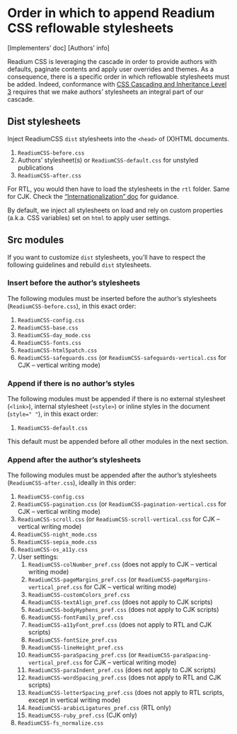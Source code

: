 # Order in which to append Readium CSS reflowable stylesheets

[Implementers’ doc] [Authors’ info]

Readium CSS is leveraging the cascade in order to provide authors with defaults, paginate contents and apply user overrides and themes. As a consequence, there is a specific order in which reflowable stylesheets must be added. Indeed, conformance with [CSS Cascading and Inheritance Level 3](https://www.w3.org/TR/css3-cascade/) requires that we make authors’ stylesheets an integral part of our cascade.

## Dist stylesheets

Inject ReadiumCSS `dist` stylesheets into the `<head>` of (X)HTML documents. 

1. `ReadiumCSS-before.css`
2. Authors’ stylesheet(s) or `ReadiumCSS-default.css` for unstyled publications
3. `ReadiumCSS-after.css`

For RTL, you would then have to load the stylesheets in the `rtl` folder. Same for CJK. Check the [“Internationalization” doc](../docs/CSS16-internationalization.md) for guidance.

By default, we inject all stylesheets on load and rely on custom properties (a.k.a. CSS variables) set on `html` to apply user settings.

## Src modules

If you want to customize `dist` stylesheets, you’ll have to respect the following guidelines and rebuild `dist` stylesheets.

### Insert before the author’s stylesheets

The following modules must be inserted before the author’s stylesheets (`ReadiumCSS-before.css`), in this exact order: 

1. `ReadiumCSS-config.css`
2. `ReadiumCSS-base.css`
3. `ReadiumCSS-day_mode.css`
4. `ReadiumCSS-fonts.css`
5. `ReadiumCSS-html5patch.css`
6. `ReadiumCSS-safeguards.css` (or `ReadiumCSS-safeguards-vertical.css` for CJK – vertical writing mode)

### Append if there is no author’s styles

The following modules must be appended if there is no external stylesheet (`<link>`), internal stylesheet (`<style>`) or inline styles in the document (`style=" "`), in this exact order: 

1. `ReadiumCSS-default.css`

This default must be appended before all other modules in the next section.

### Append after the author’s stylesheets

The following modules must be appended after the author’s stylesheets (`ReadiumCSS-after.css`), ideally in this order: 

1. `ReadiumCSS-config.css`
2. `ReadiumCSS-pagination.css` (or `ReadiumCSS-pagination-vertical.css` for CJK – vertical writing mode)
3. `ReadiumCSS-scroll.css` (or `ReadiumCSS-scroll-vertical.css` for CJK – vertical writing mode)
4. `ReadiumCSS-night_mode.css`
5. `ReadiumCSS-sepia_mode.css`
6. `ReadiumCSS-os_a11y.css`
7. User settings:
    1. `ReadiumCSS-colNumber_pref.css` (does not apply to CJK – vertical writing mode)
    2. `ReadiumCSS-pageMargins_pref.css` (or `ReadiumCSS-pageMargins-vertical_pref.css` for CJK – vertical writing mode)
    3. `ReadiumCSS-customColors_pref.css`
    4. `ReadiumCSS-textAlign_pref.css` (does not apply to CJK scripts)
    5. `ReadiumCSS-bodyHyphens_pref.css` (does not apply to CJK scripts)
    6. `ReadiumCSS-fontFamily_pref.css`
    7. `ReadiumCSS-a11yFont_pref.css` (does not apply to RTL and CJK scripts)
    8. `ReadiumCSS-fontSize_pref.css`
    9. `ReadiumCSS-lineHeight_pref.css`
    10. `ReadiumCSS-paraSpacing_pref.css` (or `ReadiumCSS-paraSpacing-vertical_pref.css` for CJK – vertical writing mode)
    11. `ReadiumCSS-paraIndent_pref.css` (does not apply to CJK scripts)
    12. `ReadiumCSS-wordSpacing_pref.css` (does not apply to RTL and CJK scripts)
    13. `ReadiumCSS-letterSpacing_pref.css` (does not apply to RTL scripts, except in vertical writing mode)
    14. `ReadiumCSS-arabicLigatures_pref.css` (RTL only)
    15. `ReadiumCSS-ruby_pref.css` (CJK only)
8. `ReadiumCSS-fs_normalize.css`
